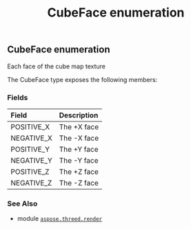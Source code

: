 ﻿---
title: CubeFace enumeration
second_title: Aspose.3D for Python via .NET API References
description: 
type: docs
weight: 410
url: /python-net/aspose.threed.render/cubeface/
is_root: false
---

## CubeFace enumeration

Each face of the cube map texture



The CubeFace type exposes the following members:

### Fields
| Field | Description |
| :- | :- |
| POSITIVE_X | The +X face |
| NEGATIVE_X | The -X face |
| POSITIVE_Y | The +Y face |
| NEGATIVE_Y | The -Y face |
| POSITIVE_Z | The +Z face |
| NEGATIVE_Z | The -Z face |



### See Also
* module [`aspose.threed.render`](..)
